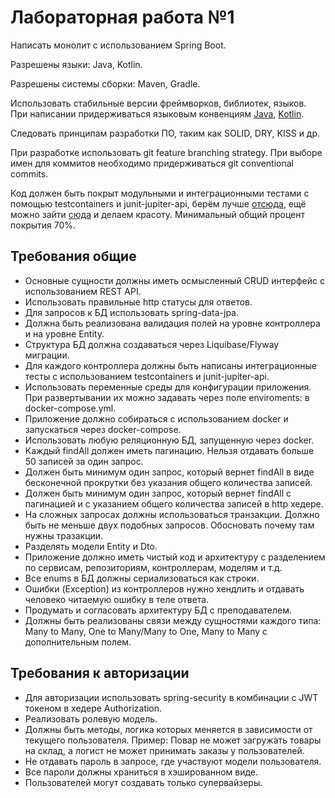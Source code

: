 # Лабораторная работа №1

Написать монолит с использованием Spring Boot.

Разрешены языки: Java, Kotlin.

Разрешены системы сборки: Maven, Gradle.

Использовать стабильные версии фреймворков, библиотек, языков. При написании придерживаться языковым конвенциям [Java](https://www.oracle.com/java/technologies/javase/codeconventions-contents.html), [Kotlin](https://kotlinlang.org/docs/coding-conventions.html).

Следовать принципам разработки ПО, таким как SOLID, DRY, KISS и др.

При разработке использовать git feature branching strategy. При выборе имен для коммитов необходимо придерживаться git conventional commits.

Код должен быть покрыт модульными и интеграционными тестами с помощью testcontainers и junit-jupiter-api, берём лучше [отсюда](https://se.ifmo.ru/courses/testing), ещё можно зайти [сюда](https://docs.google.com/presentation/d/1tcPapWwmrAb0Ju88OILOAiOShcTVbHrvw9ZFii2bLpI/edit?usp=sharing) и делаем красоту. Минимальный общий процент покрытия 70%.

## Требования общие

 - Основные сущности должны иметь осмысленный CRUD интерфейс с использованием REST API.
 - Использовать правильные http статусы для ответов.
 - Для запросов к БД использовать spring-data-jpa.
 - Должна быть реализована валидация полей на уровне контроллера и на уровне Entity.
 - Структура БД должна создаваться через Liquibase/Flyway миграции.
 - Для каждого контроллера должны быть написаны интеграционные тесты с использованием testcontainers и junit-jupiter-api.
 - Использовать переменные среды для конфигурации приложения. При развертывании их можно задавать через поле enviroments: в docker-compose.yml.
 - Приложение должно собираться с использованием docker и запускаться через docker-compose.
 - Использовать любую реляционную БД, запущенную через docker.
 - Каждый findAll должен иметь пагинацию. Нельзя отдавать больше 50 записей за один запрос.
 - Должен быть минимум один запрос, который вернет findAll в виде бесконечной прокрутки без указания общего количества записей.
 - Должен быть минимум один запрос, который вернет findAll с пагинацией и с указанием общего количества записей в http хедере.
 - На сложных запросах должны использоваться транзакции. Должно быть не меньше двух подобных запросов. Обосновать почему там нужны тразакции.
 - Разделять модели Entity и Dto.
 - Приложение должно иметь чистый код и архитектуру с разделением по сервисам, репозиториям, контроллерам, моделям и т.д.
 - Все enums в БД должны сериализоваться как строки.
 - Ошибки (Exception) из контроллеров нужно хендлить и отдавать человеко читаемую ошибку в теле ответа.
 - Продумать и согласовать архитектуру БД с преподавателем.
 - Должны быть реализованы связи между сущностями каждого типа: Many to Many, One to Many/Many to One, Many to Many с дополнительным полем.

## Требования к авторизации

 - Для авторизации использовать spring-security в комбинации с JWT токеном в хедере Authorization.
 - Реализовать ролевую модель.
 - Должны быть методы, логика которых меняется в зависимости от текущего пользователя. Пример: Повар не может загружать товары на склад, а логист не может принимать заказы у пользователей.
 - Не отдавать пароль в запросе, где участвуют модели пользователя.
 - Все пароли должны храниться в хэшированном виде.
 - Пользователей могут создавать только супервайзеры.

